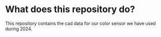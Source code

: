 # What does this repository do?

This repository contains the cad data for our color sensor we have used during 2024.